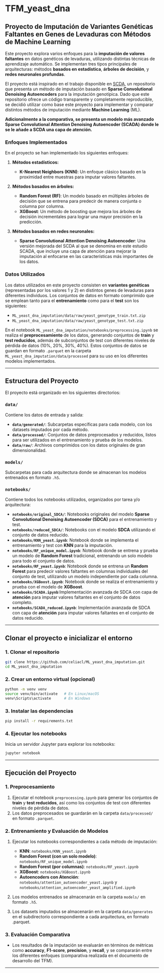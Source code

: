 # TFM_yeast_dna
## Proyecto de Imputación de Variantes Genéticas Faltantes en Genes de Levaduras con Métodos de Machine Learning

Este proyecto explora varios enfoques para la **imputación de valores faltantes** en datos genéticos de levaduras, utilizando distintas técnicas de aprendizaje automático. Se implementan tres tipos principales de arquitecturas: métodos **basados en estadística**, **árboles de decisión**, y **redes neuronales profundas**.

El proyecto está inspirado en el trabajo disponible en [SCDA](https://github.com/work-hard-play-harder/SCDA), un repositorio que presenta un método de imputación basado en **Sparse Convolutional Denoising Autoencoders** para la imputación genotípica. Dado que este repositorio ofrece un código transparente y completamente reproducible, se decidió utilizar como base este proyecto para implementar y comparar distintos métodos de imputación mediante **Machine Learning** (ML).

**Adicionalmente a la comparativa, se presenta un modelo más avanzado Sparse Convolutional Attention Denoising Autoencoder (SCADA) donde le se le añade a SCDA una capa de atención.**

### Enfoques Implementados

En el proyecto se han implementado los siguientes enfoques:

1. **Métodos estadísticos:**
   - **K-Nearest Neighbors (KNN)**: Un enfoque clásico basado en la proximidad entre muestras para imputar valores faltantes.

2. **Métodos basados en árboles:**
   - **Random Forest (RF)**: Un modelo basado en múltiples árboles de decisión que se entrena para predecir de manera conjunta o columna por columna.
   - **XGBoost**: Un método de boosting que mejora los árboles de decisión incrementales para lograr una mayor precisión en la predicción.

3. **Métodos basados en redes neuronales:**
   - **Sparse Convolutional Attention Denoising Autoencoder**: Una versión mejorada del SCDA al que se denomina en este estudio SCADA, que incluye una capa de atención para mejorar la imputación al enfocarse en las características más importantes de los datos.

### Datos Utilizados

Los datos utilizados en este proyecto consisten en **variantes genéticas** (representadas por los valores 1 y 2) en distintos genes de levaduras para diferentes individuos. Los conjuntos de datos en formato comprimido que se emplean tanto para el **entrenamiento** como para el **test** son los siguientes:

- `ML_yeast_dna_imputation/data/raw/yeast_genotype_train.txt.zip`
- `ML_yeast_dna_imputation/data/raw/yeast_genotype_test.txt.zip`

En el notebook `ML_yeast_dna_imputation/notebooks/preprocessing.ipynb` se realiza el **preprocesamiento** de los datos, generando conjuntos de **train** y **test reducidos**, además de subconjuntos de test con diferentes niveles de pérdida de datos (10%, 20%, 30%, 40%). Estos conjuntos de datos se guardan en formato `.parquet` en la carpeta `ML_yeast_dna_imputation/data/processed` para su uso en los diferentes modelos implementados.

---

## Estructura del Proyecto

El proyecto está organizado en los siguientes directorios:

### **`data/`** 
Contiene los datos de entrada y salida:

- **`data/generated/`**: Subcarpetas específicas para cada modelo, con los datasets imputados por cada método.
- **`data/processed/`**: Conjuntos de datos preprocesados y reducidos, listos para ser utilizados en el entrenamiento y prueba de los modelos.
- **`data/raw/`**: Archivos comprimidos con los datos originales de gran dimensionalidad.

### **`models/`** 
Subcarpetas para cada arquitectura donde se almacenan los modelos entrenados en formato `.h5`.

### **`notebooks/`** 
Contiene todos los notebooks utilizados, organizados por tarea y/o arquitectura:

- **`notebooks/original_SDCA/`**: Notebooks originales del modelo **Sparse Convolutional Denoising Autoencoder (SDCA)** para el entrenamiento y test.
- **`notebooks/reduced_SDCA/`**: Notebooks con el modelo **SDCA** utilizando el conjunto de datos reducido.
- **`notebooks/KNN_yeast.ipynb`**: Notebook donde se implementa el entrenamiento y test con **KNN** para la imputación.
- **`notebooks/RF_unique_model.ipynb`**: Notebook donde se entrena y prueba un modelo de **Random Forest** tradicional, entrenando un solo modelo para todo el conjunto de datos.
- **`notebooks/RF_yeast.ipynb`**: Notebook donde se entrena un **Random Forest** para predecir valores faltantes en columnas individuales del conjunto de test, utilizando un modelo independiente por cada columna.
- **`notebooks/XGBoost.ipynb`**: Notebook donde se realiza el entrenamiento y prueba con el modelo de **XGBoost**.
- **`notebooks/SCADA.ipynb`**:Implementación avanzada de SDCA con capa de **atención** para imputar valores faltantes en el conjunto de datos completo.
- **`notebooks/SCADA_reduced.ipynb`**: Implementación avanzada de SDCA con capa de **atención** para imputar valores faltantes en el conjunto de datos reducido.

---
## Clonar el proyecto e inicializar el entorno
### 1. Clonar el repositorio
```bash
git clone https://github.com/celiacl/ML_yeast_dna_imputation.git
cd ML_yeast_dna_imputation
```

### 2. Crear un entorno virtual (opcional)
```bash
python -m venv venv
source venv/bin/activate   # En Linux/macOS
venv\Scripts\activate      # En Windows
```

### 3. Instalar las dependencias
```bash
pip install -r requirements.txt
```

### 4. Ejecutar los notebooks
Inicia un servidor Jupyter para explorar los notebooks:
```bash
jupyter notebook
```
---

## Ejecución del Proyecto

### 1. Preprocesamiento
1. Ejecutar el notebook `preprocessing.ipynb` para generar los conjuntos de **train** y **test reducidos**, así como los conjuntos de test con diferentes niveles de pérdida de datos.
2. Los datos preprocesados se guardarán en la carpeta `data/processed/` en formato `.parquet`.

### 2. Entrenamiento y Evaluación de Modelos
1. Ejecutar los notebooks correspondientes a cada método de imputación:
   - **KNN**: `notebooks/KNN_yeast.ipynb`
   - **Random Forest (con un solo modelo)**: `notebooks/RF_unique_model.ipynb`
   - **Random Forest (por columnas)**: `notebooks/RF_yeast.ipynb`
   - **XGBoost**: `notebooks/XGBoost.ipynb`
   - **Autoencoders con Atención**: `notebooks/attention_autoencoder_yeast.ipynb` y `notebooks/attention_autoencoder_yeast_amplified.ipynb`
   
2. Los modelos entrenados se almacenarán en la carpeta `models/` en formato `.h5`.
2. Los datasets imputados se almacenarán en la carpeta `data/generates` en el subdirectorio correspondiente a cada arquitectura, en formato .parquet.

### 3. Evaluación Comparativa
- Los resultados de la imputación se evaluarán en términos de métricas como **accuracy**, **F1-score**, **precision**, y **recall**, y se compararán entre los diferentes enfoques (comparativa realizada en el documento de desarrollo del TFM).

---
